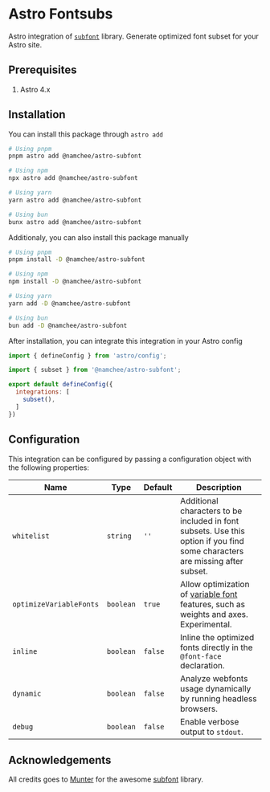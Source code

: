# Astro Fontsubs

Astro integration of [`subfont`](https://github.com/Munter/subfont) library. Generate optimized font subset for your Astro site.

## Prerequisites

1. Astro 4.x

## Installation

You can install this package through `astro add`

```bash
# Using pnpm
pnpm astro add @namchee/astro-subfont

# Using npm
npx astro add @namchee/astro-subfont

# Using yarn
yarn astro add @namchee/astro-subfont

# Using bun
bunx astro add @namchee/astro-subfont
```

Additionaly, you can also install this package manually

```bash
# Using pnpm
pnpm install -D @namchee/astro-subfont

# Using npm
npm install -D @namchee/astro-subfont

# Using yarn
yarn add -D @namchee/astro-subfont

# Using bun
bun add -D @namchee/astro-subfont
```

After installation, you can integrate this integration in your Astro config

```js
import { defineConfig } from 'astro/config';

import { subset } from '@namchee/astro-subfont';

export default defineConfig({
  integrations: [
    subset(),
  ]
})
```

## Configuration

This integration can be configured by passing a configuration object with the following properties:

| Name | Type | Default | Description |
| ---- | ---- | ------- | ----------- |
| `whitelist` | `string` | `''` | Additional characters to be included in font subsets. Use this option if you find some characters are missing after subset. |
| `optimizeVariableFonts` | `boolean` | `true` | Allow optimization of [variable font](https://fonts.google.com/knowledge/introducing_type/introducing_variable_fonts) features, such as weights and axes. Experimental. |
| `inline` | `boolean` | `false` | Inline the optimized fonts directly in the `@font-face` declaration. |
| `dynamic` | `boolean` | `false` | Analyze webfonts usage dynamically by running headless browsers. |
| `debug` | `boolean` | `false` | Enable verbose output to `stdout`. |

## Acknowledgements

All credits goes to [Munter](https://github.com/Munter) for the awesome [subfont](https://github.com/Munter/subfont) library.
